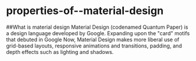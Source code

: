 # properties-of--material-design

##What is material design
Material Design (codenamed Quantum Paper) is a design language developed by Google. Expanding upon the "card" motifs that debuted in Google Now, Material Design makes more liberal use of grid-based layouts, responsive animations and transitions, padding, and depth effects such as lighting and shadows.
